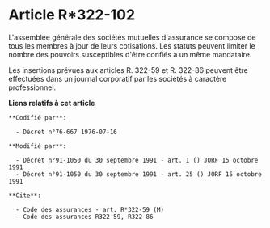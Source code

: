 # Article R*322-102

L'assemblée générale des sociétés mutuelles d'assurance se compose de tous les membres à jour de leurs cotisations. Les
statuts peuvent limiter le nombre des pouvoirs susceptibles d'être confiés à un même mandataire.

Les insertions prévues aux articles R. 322-59 et R. 322-86 peuvent être effectuées dans un journal corporatif par les
sociétés à caractère professionnel.

**Liens relatifs à cet article**

	**Codifié par**:

	  - Décret n°76-667 1976-07-16

	**Modifié par**:

	  - Décret n°91-1050 du 30 septembre 1991 - art. 1 () JORF 15 octobre 1991
	  - Décret n°91-1050 du 30 septembre 1991 - art. 25 () JORF 15 octobre 1991

	**Cite**:

	  - Code des assurances - art. R*322-59 (M)
	  - Code des assurances R322-59, R322-86
